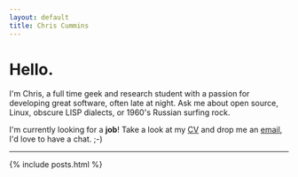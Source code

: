 ```yaml
---
layout: default
title: Chris Cummins
---
```


# Hello.

I'm Chris, a full time geek and research student with a passion for
developing great software, often late at night. Ask me about open
source, Linux, obscure LISP dialects, or 1960's Russian surfing rock.

I'm currently looking for a **job**! Take a look at my [CV](/cv)
and drop me an [email](mailto:chrisc.101@gmail.com), I'd love to have
a chat. ;-)

-----

{% include posts.html %}
